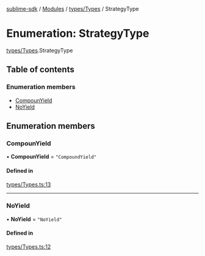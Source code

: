 [sublime-sdk](../README.md) / [Modules](../modules.md) / [types/Types](../modules/types_Types.md) / StrategyType

# Enumeration: StrategyType

[types/Types](../modules/types_Types.md).StrategyType

## Table of contents

### Enumeration members

- [CompounYield](types_Types.StrategyType.md#compounyield)
- [NoYield](types_Types.StrategyType.md#noyield)

## Enumeration members

### CompounYield

• **CompounYield** = `"CompoundYield"`

#### Defined in

[types/Types.ts:13](https://github.com/akshay111meher/sublime-sdk/blob/c5da400/src/types/Types.ts#L13)

___

### NoYield

• **NoYield** = `"NoYield"`

#### Defined in

[types/Types.ts:12](https://github.com/akshay111meher/sublime-sdk/blob/c5da400/src/types/Types.ts#L12)
